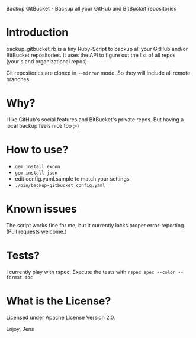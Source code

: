 Backup GitBucket - Backup all your GitHub and BitBucket repositories

# Introduction

backup_gitbucket.rb is a tiny Ruby-Script to backup all your GitHub and/or BitBucket repositories.
It uses the API to figure out the list of all repos (your's and organizational repos).

Git repositories are cloned in `--mirror` mode. So they will include all remote branches.

# Why?

I like GitHub's social features and BitBucket's private repos. But having a local backup feels nice too ;-)

# How to use?

- `gem install excon`
- `gem install json`
- edit config.yaml.sample to match your settings.
- `./bin/backup-gitbucket config.yaml`

# Known issues

The script works fine for me, but it currently lacks proper error-reporting. (Pull requests welcome.)

# Tests?

I currently play with rspec. Execute the tests with `rspec spec --color --format doc`

# What is the License?

Licensed under Apache License Version 2.0.

Enjoy,
Jens

